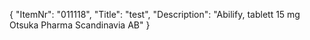 {
  "ItemNr": "011118",
  "Title": "test",
  "Description": "Abilify, tablett 15 mg Otsuka Pharma Scandinavia AB"
}